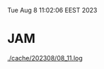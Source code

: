 Tue Aug  8 11:02:06 EEST 2023
# JAM
<a href='./cache/202308/08_11.log'>./cache/202308/08_11.log</a>
